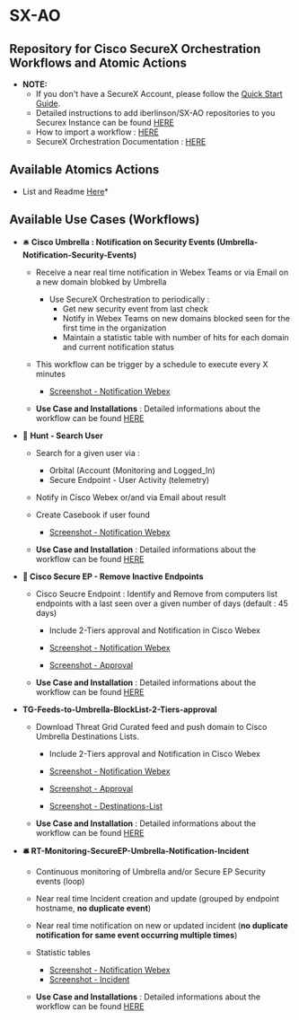 # SX-AO

## Repository for Cisco SecureX Orchestration Workflows and Atomic Actions

  * **NOTE:** 
    * If you don't have a SecureX Account, please follow the [Quick Start Guide](https://www.cisco.com/c/en/us/td/docs/security/secure-sign-on/sso-quick-start-guide/sso-qsg-welcome.html).
    * Detailed instructions to add iberlinson/SX-AO repositories to you Securex Instance can be found [HERE](https://github.com/iberlinson/SX-AO/blob/main/repositories.md)
    * How to import a workflow : [HERE](https://ciscosecurity.github.io/sxo-05-security-workflows/importing)
    * SecureX Orchestration Documentation : [HERE](https://ciscosecurity.github.io/sxo-05-security-workflows/)

## Available Atomics Actions

* List and Readme [Here](https://github.com/iberlinson/SX-AO/blob/main/Atomics_readme.md)*

## Available Use Cases (Workflows)  

* 🛎 **Cisco Umbrella : Notification on Security Events (Umbrella-Notification-Security-Events)**

  * Receive a near real time notification in Webex Teams or via Email on a new domain blobked by Umbrella

    * Use SecureX Orchestration to periodically : 
      * Get new security event from last check
      * Notify in Webex Teams on new domains blocked seen for the first time in the organization
      * Maintain a statistic table with number of hits for each domain and current notification status

  * This workflow can be trigger by a schedule to execute every X minutes

    * [Screenshot - Notification Webex](https://github.com/iberlinson/SX-AO/blob/main/Images/readme___Umbrella_Notification_Webex2.png)

  * **Use Case and Installations** : Detailed informations about the workflow can be found [HERE](https://github.com/iberlinson/SX-AO/blob/main/Umbrella_notification_readme.md)

    

* 🔦 **Hunt - Search User** 
  
  * Search for a given user via :
    * Orbital (Account (Monitoring and Logged_In)
    * Secure Endpoint - User Activity (telemetry)
    
  * Notify in Cisco Webex or/and via Email about result
  
  * Create Casebook if user found
  
    * [Screenshot - Notification Webex](https://github.com/iberlinson/SX-AO/blob/main/Images/readme___Hunt_User_Webex2.png)
    
  * **Use Case and Installation** : Detailed informations about the workflow can be found [HERE](https://github.com/iberlinson/SX-AO/blob/main/Hunt_User_readme.md)
  
    
  
* **🧽 Cisco Secure EP - Remove Inactive Endpoints**
  * Cisco Seucre Endpoint : Identify and Remove from computers list endpoints with a last seen over a given number of days (default : 45 days)
    * Include 2-Tiers approval and Notification in Cisco Webex

    * [Screenshot - Notification Webex](https://github.com/iberlinson/SX-AO/blob/main/Images/readme___EP_Removal_Webex.png)
    * [Screenshot - Approval](https://github.com/iberlinson/SX-AO/blob/main/Images/readme___EP_Removal_Approval.png)

  * **Use Case and Installation** : Detailed informations about the workflow can be found [HERE](https://github.com/iberlinson/SX-AO/blob/main/SecureEP_Remove_InactiveEP_V2_readme.md)

    
  
* **TG-Feeds-to-Umbrella-BlockList-2-Tiers-approval**
  * Download Threat Grid Curated feed and push domain to Cisco Umbrella Destinations Lists.
    * Include 2-Tiers approval and Notification in Cisco Webex
  
    * [Screenshot - Notification Webex](https://github.com/iberlinson/SX-AO/blob/main/Images/Readme_TGFeed_umbrella___notification.png)
    * [Screenshot - Approval](https://github.com/iberlinson/SX-AO/blob/main/Images/Readme_TGFeed_umbrella___approval.png)
    * [Screenshot - Destinations-List](https://github.com/iberlinson/SX-AO/blob/main/Images/Readme_TGFeed_umbrella___DestinationList.png)

  * **Use Case and Installation** : Detailed informations about the workflow can be found [HERE](https://github.com/iberlinson/SX-AO/blob/main/TGFeed_Umbrella___readme.md)
  
    

* **🛎 RT-Monitoring-SecureEP-Umbrella-Notification-Incident**

  * Continuous monitoring of Umbrella and/or Secure EP Security events (loop)

  * Near real time Incident creation and update (grouped by endpoint hostname, **no duplicate event**)

  * Near real time notification on new or updated incident (**no duplicate notification for same event occurring multiple times**)

  * Statistic tables

    * [Screenshot - Notification Webex](https://github.com/iberlinson/SX-AO/blob/main/Images/readme___RT_Webex.png)
    * [Screenshot - Incident](https://github.com/iberlinson/SX-AO/blob/main/Images/readme___RT_Incident.png)

  * **Use Case and Installations** : Detailed informations about the workflow can be found [HERE](https://github.com/iberlinson/SX-AO/blob/main/RT_Monitoring_USECASE.md)

    
